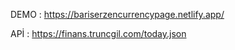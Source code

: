 DEMO : https://bariserzencurrencypage.netlify.app/


APİ : https://finans.truncgil.com/today.json
      
